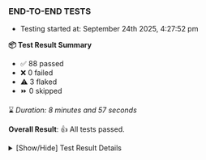 ### END-TO-END TESTS

- Testing started at: September 24th 2025, 4:27:52 pm

**📦 Test Result Summary**

- ✅ 88 passed
- ❌ 0 failed
- ⚠️ 3 flaked
- ⏩ 0 skipped

⌛ _Duration: 8 minutes and 57 seconds_

**Overall Result**: 👍 All tests passed.



<details>
    <summary>[Show/Hide] Test Result Details</summary>
    <div markdown="1">

| Test | Browser | Test Case | Tags | Result |
| :---: | :---: | :--- | :---: | :---: |
| 1 | chromium-local-provider | imports design via File |  | ⚠️ |
| 2 | chromium-local-provider | Transition to not found state and then back to connected state |  | ⚠️ |
| 3 | chromium-local-provider | deploys a published design to a connected cluster |  | ⚠️ |

</div>
</details>


<!-- To see the full report, please visit our CI/CD pipeline with reporter. -->